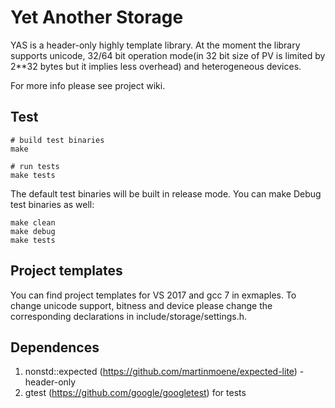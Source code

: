 # Yet Another Storage
YAS is a header-only highly template library. At the moment the library supports unicode, 32/64 bit operation mode(in 32 bit size of PV is limited by 2**32 bytes but it implies less overhead) and heterogeneous devices. 

For more info please see project wiki.

## Test

```shell
# build test binaries
make

# run tests
make tests
```

The default test binaries will be built in release mode. You can make Debug test binaries as well:

```shell
make clean
make debug
make tests
```

## Project templates

You can find project templates for VS 2017 and gcc 7 in exmaples. To change unicode support, bitness and device please change the corresponding declarations in include/storage/settings.h.

## Dependences 

1. nonstd::expected (https://github.com/martinmoene/expected-lite) - header-only
2. gtest (https://github.com/google/googletest) for tests
